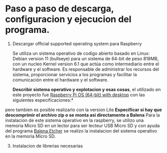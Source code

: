 # Paso a paso de descarga, configuracion y ejecucion del programa.

1. Descargar official supported operating system para Raspberry
   
   Se utiliza un sistema operativo de codigo abierto basado en Linux: Debian version 11 (bullseye) para un sistema de 64-bit de peso 818MB, con un nucleo Kernel version 6.1 que actúa como intermediario entre el hardware y el software. Es responsable de administrar los recursos del sistema, proporcionar servicios a los programas y facilitar la comunicación entre el hardware y el software.
   
   **Describir sistema operativo y explotacion y esas cosas**, el utilizado en este proyecto fue [Raspberry Pi OS (64-bit) with desktop](https://www.raspberrypi.com/software/operating-systems/) con las siguientes especificaciones:*
  
  pero tambien es posible realizarlo con la version Lite **Especificar si hay que descomprimir el archivo zip o se monta asi directamente a Balena**
Para la instalacion de este sistema operativo en la raspberry, se utilizo una memoria Micro SD en un lector para ser lecteur USB Micro SD y con ayuda del programa [Balena Etcher](https://etcher.balena.io/) se realizo la instalacion del sistema operativo en la memoria Micro SD.

3. Instalacion de librerias necesarias

